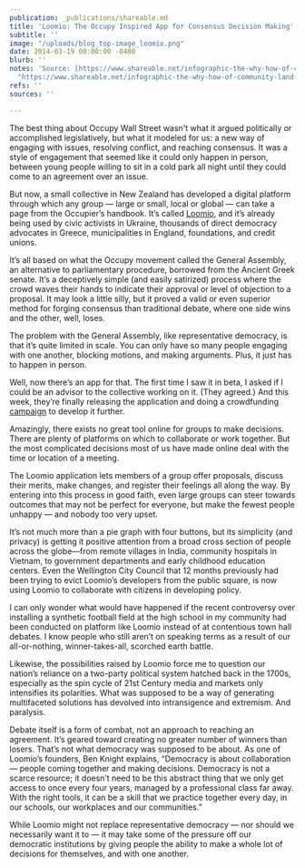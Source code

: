 ```yaml
---
publication: _publications/shareable.md
title: 'Loomio: The Occupy Inspired App for Consensus Decision Making'
subtitle: ''
image: "/uploads/blog_top-image_loomio.png"
date: 2014-03-19 00:00:00 -0400
blurb: ''
notes: 'Source: [https://www.shareable.net/infographic-the-why-how-of-community-land-trusts/](https://www.shareable.net/infographic-the-why-how-of-community-land-trusts/
  "https://www.shareable.net/infographic-the-why-how-of-community-land-trusts/")'
refs: ''
sources: ''

---
```

The best thing about Occupy Wall Street wasn't what it argued politically or accomplished legislatively, but what it modeled for us: a new way of engaging with issues, resolving conflict, and reaching consensus. It was a style of engagement that seemed like it could only happen in person, between young people willing to sit in a cold park all night until they could come to an agreement over an issue.

But now, a small collective in New Zealand has developed a digital platform through which any group — large or small, local or global — can take a page from the Occupier’s handbook. It’s called [Loomio](https://loomio.org/), and it’s already being used by civic activists in Ukraine, thousands of direct democracy advocates in Greece, municipalities in England, foundations, and credit unions.

It’s all based on what the Occupy movement called the General Assembly, an alternative to parliamentary procedure, borrowed from the Ancient Greek senate. It’s a deceptively simple (and easily satirized) process where the crowd waves their hands to indicate their approval or level of objection to a proposal. It may look a little silly, but it proved a valid or even superior method for forging consensus than traditional debate, where one side wins and the other, well, loses.

The problem with the General Assembly, like representative democracy, is that it’s quite limited in scale. You can only have so many people engaging with one another, blocking motions, and making arguments. Plus, it just has to happen in person.

Well, now there’s an app for that. The first time I saw it in beta, I asked if I could be an advisor to the collective working on it. (They agreed.) And this week, they’re finally releasing the application and doing a crowdfunding [campaign](https://love.loomio.org/) to develop it further.

Amazingly, there exists no great tool online for groups to make decisions. There are plenty of platforms on which to collaborate or work together. But the most complicated decisions most of us have made online deal with the time or location of a meeting.

The Loomio application lets members of a group offer proposals, discuss their merits, make changes, and register their feelings all along the way. By entering into this process in good faith, even large groups can steer towards outcomes that may not be perfect for everyone, but make the fewest people unhappy — and nobody too very upset.

It’s not much more than a pie graph with four buttons, but its simplicity (and privacy) is getting it positive attention from a broad cross section of people across the globe—from remote villages in India, community hospitals in Vietnam, to government departments and early childhood education centers. Even the Wellington City Council that 12 months previously had been trying to evict Loomio’s developers from the public square, is now using Loomio to collaborate with citizens in developing policy.

I can only wonder what would have happened if the recent controversy over installing a synthetic football field at the high school in my community had been conducted on platform like Loomio instead of at contentious town hall debates. I know people who still aren’t on speaking terms as a result of our all-or-nothing, winner-takes-all, scorched earth battle.

Likewise, the possibilities raised by Loomio force me to question our nation’s reliance on a two-party political system hatched back in the 1700s, especially as the spin cycle of 21st Century media and markets only intensifies its polarities. What was supposed to be a way of generating multifaceted solutions has devolved into intransigence and extremism. And paralysis.

Debate itself is a form of combat, not an approach to reaching an agreement. It’s geared toward creating no greater number of winners than losers. That’s not what democracy was supposed to be about. As one of Loomio’s founders, Ben Knight explains, “Democracy is about collaboration — people coming together and making decisions. Democracy is not a scarce resource; it doesn’t need to be this abstract thing that we only get access to once every four years, managed by a professional class far away. With the right tools, it can be a skill that we practice together every day, in our schools, our workplaces and our communities.”

While Loomio might not replace representative democracy — nor should we necessarily want it to — it may take some of the pressure off our democratic institutions by giving people the ability to make a whole lot of decisions for themselves, and with one another.